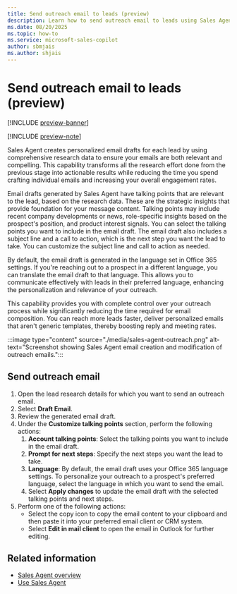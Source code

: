 ```yaml
---
title: Send outreach email to leads (preview)
description: Learn how to send outreach email to leads using Sales Agent.
ms.date: 08/20/2025
ms.topic: how-to
ms.service: microsoft-sales-copilot
author: sbmjais
ms.author: shjais
---
```


# Send outreach email to leads (preview)

[!INCLUDE [preview-banner](~/../shared-content/shared/preview-includes/preview-banner.md)]

[!INCLUDE [preview-note](~/../shared-content/shared/preview-includes/preview-note-d365.md)]

Sales Agent creates personalized email drafts for each lead by using comprehensive research data to ensure your emails are both relevant and compelling. This capability transforms all the research effort done from the previous stage into actionable results while reducing the time you spend crafting individual emails and increasing your overall engagement rates.

Email drafts generated by Sales Agent have talking points that are relevant to the lead, based on the research data. These are the strategic insights that provide foundation for your message content. Talking points may include recent company developments or news, role-specific insights based on the prospect's position, and product interest signals. You can select the talking points you want to include in the email draft. The email draft also includes a subject line and a call to action, which is the next step you want the lead to take. You can customize the subject line and call to action as needed.

By default, the email draft is generated in the language set in Office 365 settings. If you're reaching out to a prospect in a different language, you can translate the email draft to that language. This allows you to communicate effectively with leads in their preferred language, enhancing the personalization and relevance of your outreach.

This capability provides you with complete control over your outreach process while significantly reducing the time required for email composition. You can reach more leads faster, deliver personalized emails that aren't generic templates, thereby boosting reply and meeting rates.

:::image type="content" source="./media/sales-agent-outreach.png" alt-text="Screenshot showing Sales Agent email creation and modification of outreach emails.":::

## Send outreach email

1. Open the lead research details for which you want to send an outreach email.
1. Select **Draft Email**.
1. Review the generated email draft.
1. Under the **Customize talking points** section, perform the following actions:
    1. **Account talking points**: Select the talking points you want to include in the email draft.
    1. **Prompt for next steps**: Specify the next steps you want the lead to take.
    1. **Language**: By default, the email draft uses your Office 365 language settings. To personalize your outreach to a prospect's preferred language, select the language in which you want to send the email.
    1. Select **Apply changes** to update the email draft with the selected talking points and next steps.
1. Perform one of the following actions:
    - Select the copy icon to copy the email content to your clipboard and then paste it into your preferred email client or CRM system.
    - Select **Edit in mail client** to open the email in Outlook for further editing.

## Related information

- [Sales Agent overview](sales-agent-overview.md)
- [Use Sales Agent](use-sales-agent.md)
